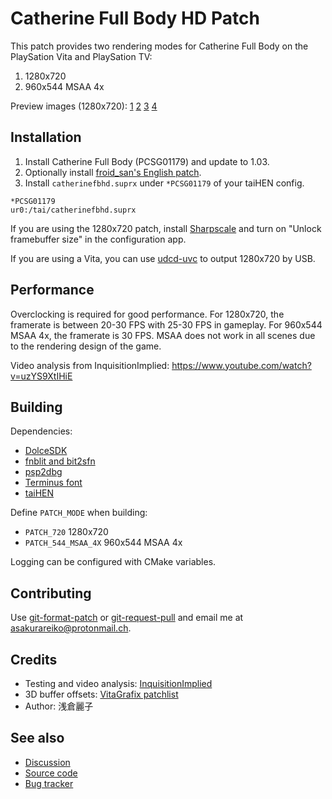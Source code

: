 # Catherine Full Body HD Patch

This patch provides two rendering modes for Catherine Full Body on the PlaySation Vita and PlaySation TV:

1. 1280x720
2. 960x544 MSAA 4x

Preview images (1280x720): [1](https://git.shotatoshounenwachigau.moe/vita/catherinefbhd/plain/preview1.png?h=assets) [2](https://git.shotatoshounenwachigau.moe/vita/catherinefbhd/plain/preview2.png?h=assets) [3](https://git.shotatoshounenwachigau.moe/vita/catherinefbhd/plain/preview3.png?h=assets) [4](https://git.shotatoshounenwachigau.moe/vita/catherinefbhd/plain/preview4.png?h=assets)

## Installation

1. Install Catherine Full Body (PCSG01179) and update to 1.03.
2. Optionally install [froid_san's English patch](https://forum.devchroma.nl/index.php/topic,133.0.html).
3. Install `catherinefbhd.suprx` under `*PCSG01179` of your taiHEN config.

```
*PCSG01179
ur0:/tai/catherinefbhd.suprx
```

If you are using the 1280x720 patch, install [Sharpscale](https://forum.devchroma.nl/index.php/topic,112.0.html) and turn on "Unlock framebuffer size" in the configuration app.

If you are using a Vita, you can use [udcd-uvc](https://github.com/xerpi/vita-udcd-uvc) to output 1280x720 by USB.

## Performance

Overclocking is required for good performance. For 1280x720, the framerate is between 20-30 FPS with 25-30 FPS in gameplay. For 960x544 MSAA 4x, the framerate is 30 FPS. MSAA does not work in all scenes due to the rendering design of the game.

Video analysis from InquisitionImplied: <https://www.youtube.com/watch?v=uzYS9XtIHiE>

## Building

Dependencies:

- [DolceSDK](https://forum.devchroma.nl/index.php/topic,129.0.html)
- [fnblit and bit2sfn](https://git.shotatoshounenwachigau.moe/vita/fnblit)
- [psp2dbg](https://git.shotatoshounenwachigau.moe/vita/psp2dbg)
- [Terminus font](http://terminus-font.sourceforge.net)
- [taiHEN](https://git.shotatoshounenwachigau.moe/vita/taihen)

Define `PATCH_MODE` when building:

- `PATCH_720` 1280x720
- `PATCH_544_MSAA_4X` 960x544 MSAA 4x

Logging can be configured with CMake variables.

## Contributing

Use [git-format-patch](https://www.git-scm.com/docs/git-format-patch) or [git-request-pull](https://www.git-scm.com/docs/git-request-pull) and email me at <asakurareiko@protonmail.ch>.

## Credits

- Testing and video analysis: [InquisitionImplied](https://twitter.com/Yoyogames28)
- 3D buffer offsets: [VitaGrafix patchlist](https://github.com/Electry/VitaGrafixPatchlist)
- Author: 浅倉麗子

## See also

- [Discussion](https://forum.devchroma.nl/index.php/topic,154.0.html)
- [Source code](https://git.shotatoshounenwachigau.moe/vita/catherinefbhd)
- [Bug tracker](https://github.com/cuevavirus/hdpatch/issues)

